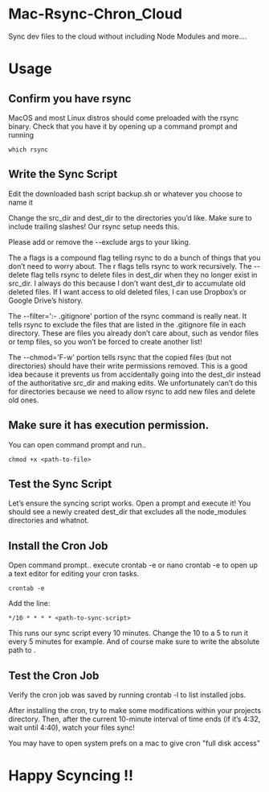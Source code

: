 # Mac-Rsync-Chron_Cloud
Sync dev files to the cloud without including Node Modules and more....

# Usage

## Confirm you have rsync

MacOS and most Linux distros should come preloaded with the rsync binary. 
Check that you have it by opening up a command prompt and running

```
which rsync
```

## Write the Sync Script
Edit the downloaded bash script backup.sh or whatever you choose to name it

Change the src_dir and dest_dir to the directories you’d like. Make sure to include trailing slashes! Our rsync setup needs this.

Please add or remove the --exclude args to your liking.

The a flags is a compound flag telling rsync to do a bunch of things that you don’t need to worry about. The r flags tells rsync to work recursively. The --delete flag tells rsync to delete files in dest_dir when they no longer exist in src_dir. I always do this because I don’t want dest_dir to accumulate old deleted files. If I want access to old deleted files, I can use Dropbox’s or Google Drive’s history.

The --filter=':- .gitignore' portion of the rsync command is really neat. It tells rsync to exclude the files that are listed in the .gitignore file in each directory. These are files you already don’t care about, such as vendor files or temp files, so you won’t be forced to create another list!

The --chmod='F-w' portion tells rsync that the copied files (but not directories) should have their write permissions removed. This is a good idea because it prevents us from accidentally going into the dest_dir instead of the authoritative src_dir and making edits. We unfortunately can’t do this for directories because we need to allow rsync to add new files and delete old ones.

## Make sure it has execution permission.
You can open command prompt and run..

```
chmod +x <path-to-file>
```
## Test the Sync Script

Let’s ensure the syncing script works. Open a prompt and execute it! 
You should see a newly created dest_dir that excludes all the node_modules directories and whatnot.

## Install the Cron Job
Open command prompt..
execute crontab -e or nano crontab -e to open up a text editor for editing your cron tasks. 

```
crontab -e
```
Add the line:

```
*/10 * * * * <path-to-sync-script>
```

This runs our sync script every 10 minutes. Change the 10 to a 5 to run it every 5 minutes for example. 
And of course make sure to write the absolute path to <path-to-sync-script>.

## Test the Cron Job

Verify the cron job was saved by running crontab -l to list installed jobs.

After installing the cron, try to make some modifications within your projects directory. 
Then, after the current 10-minute interval of time ends (if it’s 4:32, wait until 4:40), watch your files sync!

You may have to open system prefs on a mac to give cron "full disk access"



# Happy Scyncing !!
